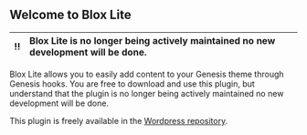 ## Welcome to Blox Lite
:bangbang: | Blox Lite is no longer being actively maintained no new development will be done.
:---: | :---

Blox Lite allows you to easily add content to your Genesis theme through Genesis hooks. You are free to download and use this plugin, but understand that the plugin is no longer being actively maintained no new development will be done.

This plugin is freely available in the [Wordpress repository](https://wordpress.org/plugins/blox-lite).
